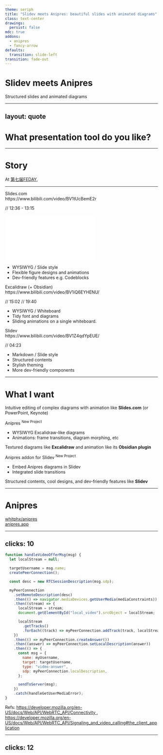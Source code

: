 ```yaml
---
theme: seriph
title: "Slidev meets Anipres: beautiful slides with animated diagrams"
class: text-center
drawings:
  persist: false
mdc: true
addons:
  - anipres
  - fancy-arrow
defaults:
  transition: slide-left
transition: fade-out
---
```


<h1 data-text="Slidev meets Anipres">Slidev meets Anipres</h1>

Structured slides and animated diagrams

---
layout: quote
---

# What presentation tool do you like?

---

# Story

At [第七届FEDAY](https://fequan.com/2024/),

---

<div grid="~ cols-3 gap-6">

<div bg-orange:10 border="~ orange/50 rounded-lg">
  <div flex="~ items-center gap-2" bg-orange:10 px4 py2 rounded text-md>Slides.com</div>
  https://www.bilibili.com/video/BV1tUcBemE2r


  // 12:36 - 13:15
  <iframe
    src="//player.bilibili.com/player.html?isOutside=true&aid=113832169051645&bvid=BV1tUcBemE2r&cid=27883799748&p=1" scrolling="no" border="0" frameborder="no" framespacing="0" allowfullscreen="true"></iframe>

  * WYSIWYG / Slide style
  * Flexible figure designs and animations
  * Dev-friendly features e.g. Codeblocks
</div>

<div bg-gray:10 border="~ gray/50 rounded-lg">
  <div flex="~ items-center gap-2" bg-gray:10 px4 py2 rounded>Excalidraw (+ Obsidian)</div>
  https://www.bilibili.com/video/BV1iQ6EYHENU/

  // 15:02
  // 19:40

  * WYSIWYG / Whiteboard
  * Tidy font and diagrams
  * Sliding animations on a single whiteboard.
</div>

<div bg-lime:10 border="~ lime/50 rounded-lg">
  <div flex="~ items-center gap-2" bg-lime:10 px4 py2 rounded>Slidev</div>
  https://www.bilibili.com/video/BV1Z4qdYpEUE/

  // 04:23

  * Markdown / Slide style
  * Structured contents
  * Stylish theming
  * More dev-friendly components
</div>

</div>

---

# What I want


<div flex="~ items-center gap-2">

  <div i-ph-subtract-square text-2xl text-orange-500 />

  Intuitive editing of complex diagrams with animation like <strong id="item-slidescom" v-mark.underline.orange="2">Slides.com</strong> (or PowerPoint, Keynote)

</div>

<FancyArrow v-click="2" id1="item-slidescom" pos1="bottomleft" id2="card-anipres-title" pos2="right" color="orange" arc="0.1" seed="2" />

<div v-click="1" w="2/3" m-auto bg-purple:10 border="~ purple/50 rounded-lg" id="card-anipres">
  <div flex="~ items-center gap-2" bg-orange:10 px4 py2 rounded text-md>
    <span id="card-anipres-title">
      Anipres
    </span>
    <sup text-fuchsia-500 bg-fuchsia:15 px1.5 rounded text-md>New Project</sup>
  </div>

  <div ml2 p2>

  - WYSIWYG Excalidraw-like diagrams
  - Animations: frame transitions, diagram morphing, etc

  </div>
</div>

<FancyArrow v-click="2" id1="item-excalidraw" pos1="top" id2="card-anipres-title" pos2="bottomright" color="teal" arc="0.1" seed="2" />

<div flex="~ items-center gap-2">

  <div i-ph-slideshow-duotone text-2xl text-teal-500 />

Textured diagrams like <strong id="item-excalidraw" v-mark.underline.teal="2">Excalidraw</strong> and animation like its **Obsidian plugin**

</div>

<FancyArrow v-click="3" id1="card-anipres" pos1="bottomleft" id2="card-anipres-slidev-addon-title" pos2="topleft" color="blue" arc="-0.5" />

<div v-click="3" w="2/3" m-auto bg-purple:10 border="~ purple/50 rounded-lg">
  <div flex="~ items-center gap-2" bg-orange:10 px4 py2 rounded text-md>
    <span id="card-anipres-slidev-addon-title">
      Anipres addon for Slidev
    </span>
    <sup text-fuchsia-500 bg-fuchsia:15 px1.5 rounded text-md>New Project</sup>
  </div>

  <div ml2 p2>

  - <span id="anipres-addon-embed" v-mark.underline.blue="4">Embed</span> Anipres diagrams in Slidev
  - Integrated slide transitions

  </div>
</div>

<FancyArrow v-click="4" id1="anipres-addon-embed" pos1="bottom" id2="item-slidev" pos2="top" color="blue" arc="0" roughness="0.3" seed="4" />

<div flex="~ items-center gap-2">

  <div text-2xl  i-ph-text-align-left text-lime-500 />

  Structured contents, cool designs, and dev-friendly features like <strong id="item-slidev" v-mark.underline.lime="4">Slidev</strong>

</div>


---

# Anipres

<div flex="~ items-center gap-2" text-2xl>

  <div i-carbon-logo-github text-2xl/>

  <a href="https://github.com/whitphx/anipres" target="_blank" border-0 font-mono opacity-80>
    whitphx/anipres
  </a>

</div>


<div flex="~ items-center gap-2" text-2xl>

  <div i-carbon-link text-2xl />

  <a href="https://anipres.app" target="_blank" border-0 font-mono opacity-80>
    anipres.app
  </a>

</div>

---
clicks: 10
---

<div :w="$clicks >= 10 ? '1/2' : 'full'" h-full>

  <SlidevAnipres id="fig-webrtc" />

</div>

<div :w="$clicks >= 10 ? '1/2' : '0'" h-full absolute right-0 top-0 bottom-0>

````javascript
function handleVideoOfferMsg(msg) {
  let localStream = null;

  targetUsername = msg.name;
  createPeerConnection();

  const desc = new RTCSessionDescription(msg.sdp);

  myPeerConnection
    .setRemoteDescription(desc)
    .then(() => navigator.mediaDevices.getUserMedia(mediaConstraints))
    .then((stream) => {
      localStream = stream;
      document.getElementById("local_video").srcObject = localStream;

      localStream
        .getTracks()
        .forEach((track) => myPeerConnection.addTrack(track, localStream));
    })
    .then(() => myPeerConnection.createAnswer())
    .then((answer) => myPeerConnection.setLocalDescription(answer))
    .then(() => {
      const msg = {
        name: myUsername,
        target: targetUsername,
        type: "video-answer",
        sdp: myPeerConnection.localDescription,
      };

      sendToServer(msg);
    })
    .catch(handleGetUserMediaError);
}
````

</div>


<footer absolute bottom-0 left-0 right-0 p-2 text-xs>
  <div text-center>
    Refs:
    <a href="https://developer.mozilla.org/en-US/docs/Web/API/WebRTC_API/Connectivity" target="_blank" border-0 font-mono opacity-80>
      https://developer.mozilla.org/en-US/docs/Web/API/WebRTC_API/Connectivity
    </a>,
    <a href="https://developer.mozilla.org/en-US/docs/Web/API/WebRTC_API/Signaling_and_video_calling#the_client_application" target="_blank" border-0 font-mono opacity-80>
      https://developer.mozilla.org/en-US/docs/Web/API/WebRTC_API/Signaling_and_video_calling#the_client_application
    </a>
  </div>
</footer>

<!-- https://developer.mozilla.org/en-US/docs/Web/API/WebRTC_API/Connectivity -->

<!-- // https://developer.mozilla.org/en-US/docs/Learn_web_development/Extensions/Server-side/Express_Nodejs/forms -->


---
clicks: 12
---

<SlidevAnipres id="fig-gradio-lite" />

